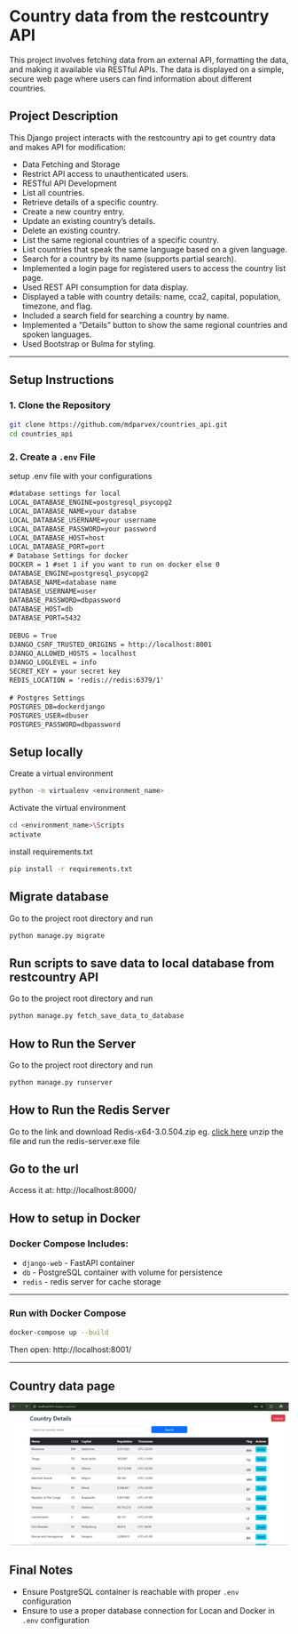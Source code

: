 # Country data from the restcountry API
This project involves fetching data from an external API, formatting the data, and
 making it available via RESTful APIs. The data is displayed on a simple, secure
 web page where users can find information about different countries.

## Project Description

This Django project interacts with the restcountry api to get country data and makes API for modification:

- Data Fetching and Storage
- Restrict API access to unauthenticated users.
- RESTful API Development
- List all countries.
- Retrieve details of a specific country.
- Create a new country entry.
- Update an existing country’s details.
- Delete an existing country.
- List the same regional countries of a specific country.
- List countries that speak the same language based on a given language.
- Search for a country by its name (supports partial search).
- Implemented a login page for registered users to access the country list page.
- Used REST API consumption for data display.
- Displayed a table with country details: name, cca2, capital, population, timezone, and flag.
- Included a search field for searching a country by name.
- Implemented a ”Details” button to show the same regional countries and spoken languages.
- Used Bootstrap or Bulma for styling.


---

## Setup Instructions

### 1. Clone the Repository

```bash
git clone https://github.com/mdparvex/countries_api.git
cd countries_api
```

### 2. Create a `.env` File
setup .env file with your configurations
```env
#database settings for local
LOCAL_DATABASE_ENGINE=postgresql_psycopg2
LOCAL_DATABASE_NAME=your databse
LOCAL_DATABASE_USERNAME=your username
LOCAL_DATABASE_PASSWORD=your password
LOCAL_DATABASE_HOST=host
LOCAL_DATABASE_PORT=port
# Database Settings for docker
DOCKER = 1 #set 1 if you want to run on docker else 0
DATABASE_ENGINE=postgresql_psycopg2
DATABASE_NAME=database name
DATABASE_USERNAME=user
DATABASE_PASSWORD=dbpassword
DATABASE_HOST=db
DATABASE_PORT=5432

DEBUG = True
DJANGO_CSRF_TRUSTED_ORIGINS = http://localhost:8001
DJANGO_ALLOWED_HOSTS = localhost
DJANGO_LOGLEVEL = info
SECRET_KEY = your secret key
REDIS_LOCATION = 'redis://redis:6379/1'

# Postgres Settings
POSTGRES_DB=dockerdjango
POSTGRES_USER=dbuser
POSTGRES_PASSWORD=dbpassword
```


## Setup locally
Create a virtual environment
```bash
python -m virtualenv <environment_name>
```
Activate the virtual environment
```bash
cd <environment_name>\Scripts
activate
```
install requirements.txt
```bash
pip install -r requirements.txt
```
## Migrate database
Go to the project root directory and run
```bash
python manage.py migrate
```
## Run scripts to save data to local database from restcountry API
Go to the project root directory and run
```bash
python manage.py fetch_save_data_to_database
```
## How to Run the Server
Go to the project root directory and run
```bash
python manage.py runserver
```
## How to Run the Redis Server
Go to the link and download Redis-x64-3.0.504.zip
eg. [click here](https://github.com/microsoftarchive/redis/releases)
unzip the file and run the redis-server.exe file

## Go to the url
Access it at: http://localhost:8000/

## How to setup in Docker

### Docker Compose Includes:

- `django-web` - FastAPI container
- `db` - PostgreSQL container with volume for persistence
- `redis` - redis server for cache storage

---
### Run with Docker Compose

```bash
docker-compose up --build
```

Then open: http://localhost:8001/

---
## Country data page
![alt text](image.png)

## Final Notes
- Ensure PostgreSQL container is reachable with proper `.env` configuration
- Ensure to use a proper database connection for Locan and Docker in `.env` configuration

